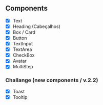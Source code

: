 ## Components
 - [X] Text
 - [X] Heading (Cabeçalhos)
 - [X] Box / Card
 - [X] Button
 - [X] TextInput
 - [X] TextArea
 - [X] CheckBox
 - [X] Avatar
 - [X] MultiStep

### Challange (new components / v.2.2)
 - [X] Toast
 - [X] Tooltip